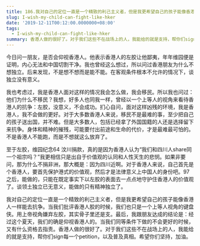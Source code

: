 ```yaml
---
title: 186.我对自己的定位一直是一个精致的利己主义者，但是我更希望自己的孩子能像香港人一样能去抗争
slug: I-wish-my-child-can-fight-like-hker
date: '2019-12-11T00:12:00.0000000+08:00'
tags:
  - I-wish-my-child-can-fight-like-hker
summary: 香港人做的很好了。对于我们这些不在战场上的人，我能给的就是支持，帮你们sign每一个petition，以及普及真相。
---
```

今日问一朋友，是否会仰视香港人。他表示香港人的左胶让他鄙夷，年年维园便是证明，内心无法和中国切割干净。我也曾经这么想过，所以问过香港朋友为什么不想独立。后来发现，不是想不想而是能不能。在客观条件根本不允许的情况下，谈独立没有意义。



我也考虑过，我是香港人面对这样的情况我会怎么做，我会移民。所以我也问过：他们为什么不移民？我想，好多人也同我一样，曾经以一个上等人的视角来看待香港人的抗争：左胶，没意义，不会成功。扪心自问，面对这样凶残的环境，我是香港人，我不会做的更好。对于大多数香港人来说，移民不是最难的事，至少把自己的孩子送出国，并不难。但是大多数人，包括已经拿了外国国籍的人还是选择留下来抗争。身体和精神的摧残，可能要付出前途和生命的代价，才是最难最可怕的。不是香港人不能跑，而是不想就这么放弃了。



至于左胶，维园纪念64 汶川捐款，真的是因为香港人认为“我们和四川人share同一个祖宗吗？”我更相信只是出自于价值观的认同和人性天生的悲悯。如果非要问，那为什么不捐非洲，那大概是：因为四川近啊。对于香港人来说，自己首先是个香港人，要首先保护港式的价值观，然后才是法律意义上中国人的身份吧。97之后，能做的，只能在既定事实下以左胶的表面去一点点地守护住香港人的价值观了。谈领土独立已无意义，能做的只有精神独立了。



我对自己的定位一直是一个精致的利己主义者，但是我更希望自己的孩子能像香港人一样能去抗争。当我们批评香港人胶的时候，我们也只是一个上等人视角的键盘侠。用上帝视角嫌弃左胶，其实骨子里还是支。最后，我跟朋友达成的结论是：经过这个夏天，我们的确是仰视香港人的。当我们同等条件下做的不会更好的时候，又有什么资格去指责。香港人做的很好了。对于我们这些不在战场上的人，我能给的就是支持，帮你们sign每一个petition，以及普及真相。希望你们坚持，加油。

